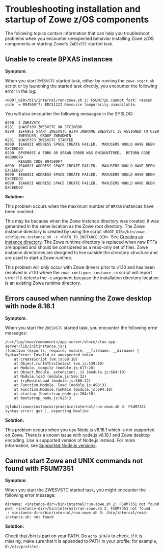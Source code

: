 # Troubleshooting installation and startup of Zowe z/OS components

The following topics contain information that can help you troubleshoot problems when you encounter unexpected behavior installing Zowe z/OS components or starting Zowe's `ZWESVSTC` started task.

## Unable to create BPXAS instances

**Symptom:**

When you start `ZWESVSTC` started task, either by running the `zowe-start.sh` script or by launching the started task directly, you encounter the following error in the log:

```
<ROOT_DIR>/bin/internal/run-zowe.sh 1: FSUM7726 cannot fork: reason code  = 094500f7: EDC5112I Resource temporarily unavailable.
```

You will also encounter the following messages in the SYSLOG:

```
0290  S ZWESVSTC                                                               
0281  $HASP100 ZWESVSTC ON STCINRDR                                            
0290  IEF695I START ZWESVSTC WITH JOBNAME ZWESVSTC IS ASSIGNED TO USER         
      ZWESVUSR, GROUP ZWEADMIN                                                 
0281  $HASP373 ZWESVSTC STARTED                                                
0090  IEA602I ADDRESS SPACE CREATE FAILED.  MAXUSERS WOULD HAVE BEEN EXCEEDED  
0290  BPXP005I A FORK OR SPAWN ERROR WAS ENCOUNTERED.  RETURN CODE 00000070    
      REASON CODE 094500F7                                                     
0090  IEA602I ADDRESS SPACE CREATE FAILED.  MAXUSERS WOULD HAVE BEEN EXCEEDED  
0090  IEA602I ADDRESS SPACE CREATE FAILED.  MAXUSERS WOULD HAVE BEEN EXCEEDED  
0090  IEA602I ADDRESS SPACE CREATE FAILED.  MAXUSERS WOULD HAVE BEEN EXCEEDED  
```

**Solution:**

This problem occurs when the maximum number of `BPXAS` instances have been reached.  

This may be because when the Zowe instance directory was created, it was generated in the same location as the Zowe root directory.  The Zowe instance directory is created by using the script `<ROOT_DIR>/bin/zowe-configure-instance.sh -c <PATH_TO_INSTANCE_DIR>`. See [Creating an instance directory](../user-guide/configure-instance-directory.html#creating-an-instance-directory). The Zowe runtime directory is replaced when new PTFs are applied and should be considered as a read-only set of files. Zowe instance directories are designed to live outside the directory structure and are used to start a Zowe runtime.  

This problem will only occur with Zowe drivers prior to v1.10 and has been resolved in v1.10 where the `zowe-configure-instance.sh` script will report error if it detects the `-c` argument because the installation directory location is an existing Zowe runtime directory.  

## Errors caused when running the Zowe desktop with node 8.16.1

**Symptom:**

When you start the `ZWESVSTC` started task, you encounter the following error messages: 

```
/usr/lpp/zowe/components/app-server/share/zlux-app-server/lib/initInstance.js:1
(function (exports, require, module, __filename, __dirname) {
SyntaxError: Invalid or unexpected token
    at createScript (vm.js:80:10)
    at Object.runInThisContext (vm.js:139:10)
    at Module._compile (module.js:617:28)
    at Object.Module._extensions..js (module.js:664:10)
    at Module.load (module.js:566:32)
    at tryModuleLoad (module.js:506:12)
    at Function.Module._load (module.js:498:3)
    at Function.Module.runMain (module.js:694:10)
    at startup (bootstrap_node.js:204:16)
    at bootstrap_node.js:625:3
```

```
/global/zowe/instances/prod/bin/internal/run-zowe.sh 3: FSUM7332 syntax error: got ), expecting Newline
```

**Solution:**

This problem occurs when you use Node.js v8.16.1 which is not supported on Zowe. There is a known issue with node.js v8.16.1 and Zowe desktop encoding. Use a supported version of Node.js instead. For more information, see [Supported Node.js versions](../user-guide/install-nodejs-zos.md#supported-nodejs-versions).

## Cannot start Zowe and UNIX commands not found with FSUM7351

**Symptom:**

When you start the ZWESVSTC started task, you might encounter the following error message: 

```
dirname: <instance-dir>/bin/internal/run-zowe.sh 2: FSUM7351 not found
pwd: <instance-dir>/bin/internal/run-zowe.sh 2: FSUM7351 not found
.: <instance-dir>/bin/internal/run-zowe.sh 3: /bin/internal/read-instance.sh: not found
```

**Solution:**

Check that /bin is part on your PATH. Do `echo $PATH` to check. If it is missing, make sure that it is appended to PATH in your profile, for example, in `/etc/profile/`.
